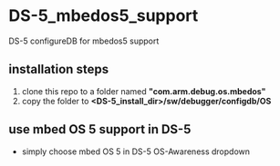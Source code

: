 # DS-5_mbedos5_support
DS-5 configureDB for  mbedos5 support

## installation steps
1. clone this repo to a folder named **"com.arm.debug.os.mbedos"**
2. copy the folder to **<DS-5_install_dir>/sw/debugger/configdb/OS** 

## use mbed OS 5 support in DS-5
* simply choose mbed OS 5 in DS-5 OS-Awareness dropdown
